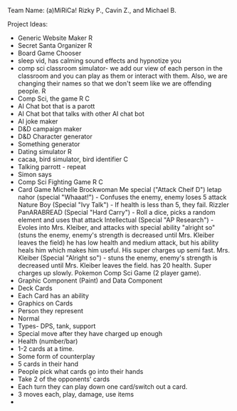 Team Name: (a)MiRiCa!
Rizky P., Cavin Z., and Michael B.

Project Ideas:
- Generic Website Maker R 
- Secret Santa Organizer R
- Board Game Chooser
- sleep vid, has calming sound effects and hypnotize you
- comp sci classroom simulator- we add our view of each person in the classroom and you can play as them or interact with them. Also, we are changing their names so that we don't seem like we are offending people. R
- Comp Sci, the game R C
- AI Chat bot that is a parott
- AI Chat bot that talks with other AI chat bot
- AI joke maker
- D&D campaign maker
- D&D Character generator
- Something generator
- Dating simulator R
- cacaa, bird simulator, bird identifier C
- Talking parrott - repeat
- Simon says
- Comp Sci Fighting Game R C
- Card Game 
Michelle Brockwoman 
Me special ("Attack Cheif D")
letap nahor (special "Whaaat!") - Confuses the enemy, enemy loses 5 attack
Nature Boy (Special "Ivy Talk") - If health is less than 5, they fail.
Rizzler PanARABREAD (Special "Hard Carry") - Roll a dice, picks a random element and uses that attack
Intellectual (Special "AP Research") - Evoles into Mrs. Kleiber, and attacks with special ability "alright so" (stuns the enemy, enemy's strength is decreased until Mrs. Kleiber leaves the field) he has low health and medium attack, but his ability heals him which makes him useful. His super charges up semi fast.
Mrs. Kleiber (Special "Alright so") - stuns the enemy, enemy's strength is decreased until Mrs. Kleiber leaves the field. has 20 health. Super charges up slowly.
Pokemon Comp Sci Game (2 player game). 
- Graphic Component (Paint) and Data Component
- Deck Cards
- Each Card has an ability
- Graphics on Cards 
- Person they represent
- Normal
- Types- DPS, tank, support
- Special move after they have charged up enough
- Health (number/bar)
- 1-2 cards at a time. 
- Some form of counterplay
- 5 cards in their hand
- People pick what cards go into their hands
- Take 2 of the opponents' cards
- Each turn they can play down one card/switch out a card.
- 3 moves each, play, damage, use items
- 